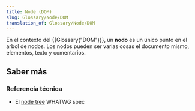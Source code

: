 ```yaml
---
title: Node (DOM)
slug: Glossary/Node/DOM
translation_of: Glossary/Node/DOM
---
```

En el contexto del {{Glossary("DOM")}}, un **nodo** es un único punto en el arbol de nodos. Los nodos pueden ser varias cosas el documento mismo, elementos, texto y comentarios.

## Saber más

### Referencia técnica

- El [node tree](https://dom.spec.whatwg.org/#concept-node) WHATWG spec
